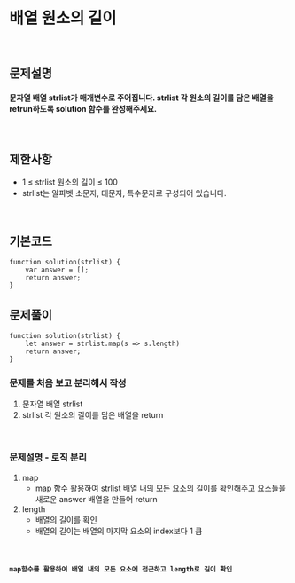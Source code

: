 # 배열 원소의 길이

<br>

## 문제설명
#### 문자열 배열 strlist가 매개변수로 주어집니다. strlist 각 원소의 길이를 담은 배열을 retrun하도록 solution 함수를 완성해주세요.

<br>

## 제한사항
* 1 ≤ strlist 원소의 길이 ≤ 100
* strlist는 알파벳 소문자, 대문자, 특수문자로 구성되어 있습니다.

<br>

## 기본코드
```
function solution(strlist) {
    var answer = [];
    return answer;
}
```


## 문제풀이
```
function solution(strlist) {
    let answer = strlist.map(s => s.length)
    return answer;
}
```
### 문제를 처음 보고 분리해서 작성
1. 문자열 배열 strlist
2. strlist 각 원소의 길이를 담은 배열을 return

<br>

### 문제설명 - 로직 분리
1. map
   - map 함수 활용하여 strlist 배열 내의 모든 요소의 길이를 확인해주고 요소들을 새로운 answer 배열을 만들어 return
2. length
   - 배열의 길이를 확인
   - 배열의 길이는 배열의 마지막 요소의 index보다 1 큼


<br>

#### `map함수를 활용하여 배열 내의 모든 요소에 접근하고 length로 길이 확인`
